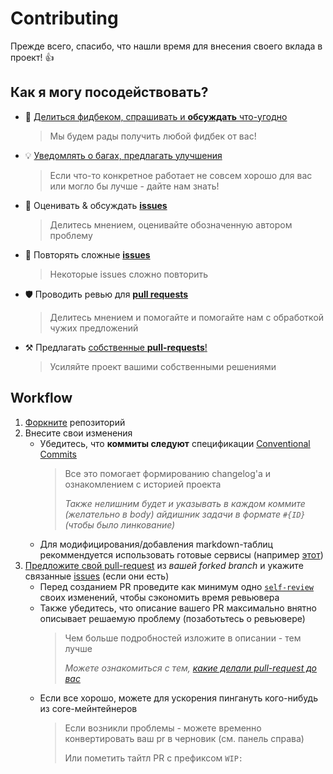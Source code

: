 # Contributing

Прежде всего, спасибо, что нашли время для внесения своего вклада в проект! 👍

## Как я могу посодействовать?

[issues]: https://github.com/feature-sliced/documentation/issues
[issues-new]: https://github.com/feature-sliced/documentation/issues/new
[pr]: https://github.com/feature-sliced/documentation/pulls
[pr-new]: https://github.com/feature-sliced/documentation/compare
[disc]: https://github.com/feature-sliced/documentation/discussions
[fork]: https://github.com/feature-sliced/documentation/fork
[actions]: https://github.com/feature-sliced/documentation/actions

<!-- Other emojis: 👁️, ✍️, 🔍 -->

- 📢 [Делиться фидбеком, спрашивать и **обсуждать** что-угодно][disc]
   > Мы будем рады получить любой фидбек от вас!
- 💡 [Уведомлять о багах, предлагать улучшения][issues-new]
   > Если что-то конкретное работает не совсем хорошо для вас или могло бы лучше - дайте нам знать!
- 💬 Оценивать & обсуждать [**issues**][issues]
   > Делитесь мнением, оценивайте обозначенную автором проблему
- 🔩 Повторять сложные [**issues**][issues]
   > Некоторые issues сложно повторить
- 🛡️ Проводить ревью для [**pull requests**][pr]
   > Делитесь мнением и помогайте и помогайте нам с обработкой чужих предложений
- ⚒️ Предлагать [собственные **pull-requests**!][pr-new]
   > Усиляйте проект вашими собственными решениями

## Workflow

[self-review-article]: https://blog.beanbaginc.com/2014/12/01/practicing-effective-self-review/

1. [Форкните][fork] репозиторий
2. Внесите свои изменения
    - Убедитесь, что **коммиты следуют** спецификации [Conventional Commits](https://www.conventionalcommits.org)
       > Все это помогает формированию changelog'а и ознакомлением с историей проекта
       >
       > *Также нелишним будет и указывать в каждом коммите (желательно в body) айдишник задачи в формате `#{ID}` (чтобы было линкование)*
    <!-- FIXME: Возможно пригодится позже
    - Убедитесь, что **все тесты проходят**
      ```sh
      $ npm run test
      ```
    -->
    - Для модифицирования/добавления markdown-таблиц рекоммендуется использовать готовые сервисы (например [этот](https://www.tablesgenerator.com/markdown_tables))
3. [Предложите свой pull-request][pr-new] из *вашей forked branch* и укажите связанные [issues][issues] (если они есть)
    - Перед созданием PR проведите как минимум одно [`self-review`][self-review-article] своих изменений, чтобы сэкономить время ревьювера
    - Также убедитесь, что описание вашего PR максимально внятно описывает решаемую проблему (позаботьтесь о ревьювере)
       > Чем больше подробностей изложите в описании - тем лучше
       >
       > *Можете ознакомиться с тем, [какие делали pull-request до вас][pr]*
    - Если все хорошо, можете для ускорения пингануть кого-нибудь из core-мейнтейнеров
       > Если возникли проблемы - можете временно конвертировать ваш pr в черновик (см. панель справа)
       >
       > Или пометить тайтл PR с префиксом `WIP:`
    <!-- FIXME: Возможно пригодится позже
    - Убедитесь, что проверка через **[CI][actions]** прошла для вашего PR
      > Наша цель - разрабатывать высококачественные во всех смыслах решения
    -->
